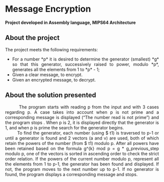 # Message Encryption
**Project developed in Assembly language, MIPS64 Architecture**

## About the project

The project meets the following requirements:
* <div align="justify"> For a number *p* it is desired to determine the generator (smallest) *g* so that this generator, successively raised to power, modulo *p*, generates all the elements from 1 to *p* - 1;
* Given a clear message, to encrypt.
* Given an encrypted message, to decrypt.
 
 ## About the solution presented
 
<div align="justify"> &nbsp;&nbsp;&nbsp;&nbsp;&nbsp;&nbsp;&nbsp;&nbsp;The program starts with reading p from the input and with 3 cases regarding p. A case takes into account when p is not prime and a corresponding message is displayed (“The number read is not prime”) and the program stops . When p is 2, it is displayed directly that the generator is 1, and when p is prime the search for the generator begins. 
<div align="justify"> &nbsp;&nbsp;&nbsp;&nbsp;&nbsp;&nbsp;&nbsp;&nbsp;To find the generator, each number (using $ t1) is traversed to p-1 or until a generator is found and 2 vectors (a and v) are used, both of which retain the powers of the number (from $ t1) modulo p. After all powers have been retained based on the formula g^{k} mod p = g * g_previous_step modulo p, one of the vectors is sorted in ascending order to check the strict order relation. If the powers of the current number modulo p, represent all the elements from 1 to p-1, the generator has been found and displayed. If not, the program moves to the next number up to p-1. If no generator is found, the program displays a corresponding message and stops.
